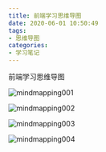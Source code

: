 ```yaml
---
title: 前端学习思维导图
date: 2020-06-01 10:50:49
tags:
- 思维导图
categories:
- 学习笔记
---
```

前端学习思维导图
<!--more-->
![mindmapping001](https://alivnram-test.oss-cn-beijing.aliyuncs.com/alivnblog/mindmapping001.jpg)

![mindmapping002](https://alivnram-test.oss-cn-beijing.aliyuncs.com/alivnblog/mindmapping002.jpg)

![mindmapping003](https://alivnram-test.oss-cn-beijing.aliyuncs.com/alivnblog/mindmapping003.jpg)

![mindmapping004](https://alivnram-test.oss-cn-beijing.aliyuncs.com/alivnblog/mindmapping004.jpg)

